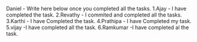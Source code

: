 Daniel - Write here below once you completed all the tasks.
1.Ajay   - I have completed the task.
2.Revathy - I commited and completed all the tasks.
3.Karthi - I have Completed the task.
4.Prathipa - I have Completed my task.
5.vijay -I have completed all the task.
6.Ramkumar -I have completed al the task.
